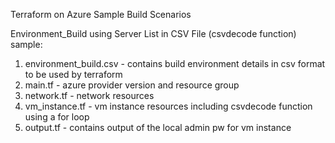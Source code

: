 Terraform on Azure Sample Build Scenarios

Environment_Build using Server List in CSV File (csvdecode function) sample:
1. environment_build.csv - contains build environment details in csv format to be used by terraform 
2. main.tf - azure provider version and resource group
3. network.tf - network resources
4. vm_instance.tf - vm instance resources including csvdecode function using a for loop
5. output.tf - contains output of the local admin pw for vm instance
